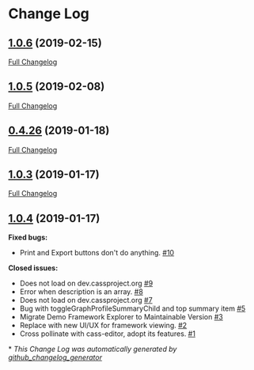 # Change Log

## [1.0.6](https://github.com/cassproject/cass-viewer/tree/1.0.6) (2019-02-15)
[Full Changelog](https://github.com/cassproject/cass-viewer/compare/1.0.5...1.0.6)

## [1.0.5](https://github.com/cassproject/cass-viewer/tree/1.0.5) (2019-02-08)
[Full Changelog](https://github.com/cassproject/cass-viewer/compare/0.4.26...1.0.5)

## [0.4.26](https://github.com/cassproject/cass-viewer/tree/0.4.26) (2019-01-18)
[Full Changelog](https://github.com/cassproject/cass-viewer/compare/1.0.3...0.4.26)

## [1.0.3](https://github.com/cassproject/cass-viewer/tree/1.0.3) (2019-01-17)
[Full Changelog](https://github.com/cassproject/cass-viewer/compare/1.0.4...1.0.3)

## [1.0.4](https://github.com/cassproject/cass-viewer/tree/1.0.4) (2019-01-17)
**Fixed bugs:**

- Print and Export buttons don't do anything. [\#10](https://github.com/cassproject/cass-viewer/issues/10)

**Closed issues:**

- Does not load on dev.cassproject.org [\#9](https://github.com/cassproject/cass-viewer/issues/9)
- Error when description is an array. [\#8](https://github.com/cassproject/cass-viewer/issues/8)
- Does not load on dev.cassproject.org [\#7](https://github.com/cassproject/cass-viewer/issues/7)
- Bug with toggleGraphProfileSummaryChild and top summary item [\#5](https://github.com/cassproject/cass-viewer/issues/5)
- Migrate Demo Framework Explorer to Maintainable Version [\#3](https://github.com/cassproject/cass-viewer/issues/3)
- Replace with new UI/UX for framework viewing. [\#2](https://github.com/cassproject/cass-viewer/issues/2)
- Cross pollinate with cass-editor, adopt its features. [\#1](https://github.com/cassproject/cass-viewer/issues/1)



\* *This Change Log was automatically generated by [github_changelog_generator](https://github.com/skywinder/Github-Changelog-Generator)*